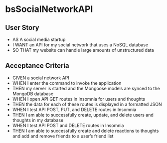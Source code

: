 # bsSocialNetworkAPI

## User Story

* AS A social media startup
* I WANT an API for my social network that uses a NoSQL database
* SO THAT my website can handle large amounts of unstructured data

## Acceptance Criteria

* GIVEN a social network API
* WHEN I enter the command to invoke the application
* THEN my server is started and the Mongoose models are synced to the MongoDB database
* WHEN I open API GET routes in Insomnia for users and thoughts
* THEN the data for each of these routes is displayed in a formatted JSON
* WHEN I test API POST, PUT, and DELETE routes in Insomnia
* THEN I am able to successfully create, update, and delete users and thoughts in my database
* WHEN I test API POST and DELETE routes in Insomnia
* THEN I am able to successfully create and delete reactions to thoughts and add and remove friends to a user’s friend list